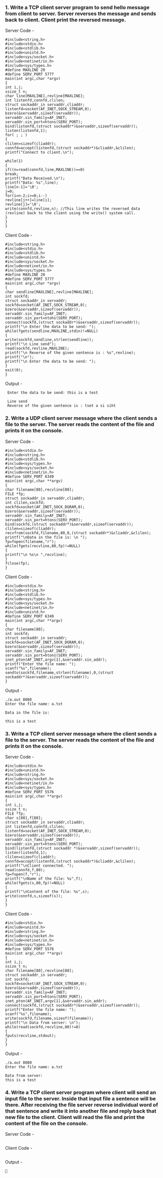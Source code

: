 ### 1. Write a TCP client server program to send hello message from client  to server. Server reverses the message and sends back to client. Client print the reversed message. 

Server Code -

```
#include<string.h>
#include<stdio.h>
#include<stdlib.h>
#include<unistd.h>
#include<sys/socket.h>
#include<netinet/in.h>
#include<sys/types.h>
#define MAXLINE 20
#define SERV_PORT 5777
main(int argc,char *argv)
{
int i,j;
ssize_t n;
char line[MAXLINE],revline[MAXLINE];
int listenfd,connfd,clilen;
struct sockaddr_in servaddr,cliaddr;
listenfd=socket(AF_INET,SOCK_STREAM,0);
bzero(&servaddr,sizeof(servaddr));
servaddr.sin_family=AF_INET;
servaddr.sin_port=htons(SERV_PORT);
bind(listenfd,(struct sockaddr*)&servaddr,sizeof(servaddr));
listen(listenfd,1);
for( ; ; )
{
clilen=sizeof(cliaddr);
connfd=accept(listenfd,(struct sockaddr*)&cliaddr,&clilen);
printf("Connect to client.\n");

while(1)
{
if((n=read(connfd,line,MAXLINE))==0)
break;
printf("Data Received.\n");
printf("Data: %s",line);
line[n-1]='\0';
j=0;
for(i=n-2;i>=0;i--)
revline[j++]=line[i];
revline[j]='\0';
write(connfd,revline,n); //This line writes the reversed data (revline) back to the client using the write() system call.
}
}
}
```
Client Code -

```
#include<string.h>
#include<stdio.h>
#include<stdlib.h>
#include<unistd.h>
#include<sys/socket.h>
#include<netinet/in.h>
#include<sys/types.h>
#define MAXLINE 20
#define SERV_PORT 5777
main(int argc,char *argv)
{
char sendline[MAXLINE],revline[MAXLINE];
int sockfd;
struct sockaddr_in servaddr;
sockfd=socket(AF_INET,SOCK_STREAM,0);
bzero(&servaddr,sizeof(servaddr));
servaddr.sin_family=AF_INET;
servaddr.sin_port=ntohs(SERV_PORT);
connect(sockfd,(struct sockaddr*)&servaddr,sizeof(servaddr));
printf("\n Enter the data to be send: ");
while(fgets(sendline,MAXLINE,stdin)!=NULL)
{
write(sockfd,sendline,strlen(sendline));
printf("\n Line send");
read(sockfd,revline,MAXLINE);
printf("\n Reverse of the given sentence is : %s",revline);
printf("\n");
printf("\n Enter the data to be send: ");
}
exit(0);
}
```

Output -

```
 Enter the data to be send: this is a test

 Line send
 Reverse of the given sentence is : tset a si siht
```

### 2. Write a UDP client server message where the client sends a file to the server. The server reads the content of the file and prints it on the console. 

Server Code -

```
#include<stdio.h>
#include<string.h>
#include<stdlib.h>
#include<sys/types.h>
#include<sys/socket.h>
#include<netinet/in.h>
#define SERV_PORT 6349
main(int argc,char **argv)
{
char filename[80],recvline[80];
FILE *fp;
struct sockaddr_in servaddr,cliaddr;
int clilen,sockfd;
sockfd=socket(AF_INET,SOCK_DGRAM,0);
bzero(&servaddr,sizeof(servaddr));
servaddr.sin_family=AF_INET;
servaddr.sin_port=htons(SERV_PORT);
bind(sockfd,(struct sockaddr*)&servaddr,sizeof(servaddr));
clilen=sizeof(cliaddr);
recvfrom(sockfd,filename,80,0,(struct sockaddr*)&cliaddr,&clilen);
printf("\nData in the file is: \n ");
fp=fopen(filename,"r");
while(fgets(recvline,80,fp)!=NULL)
{
printf("\n %s\n ",recvline);
}
fclose(fp);
}
```
Client Code -
```
#include<stdio.h>
#include<string.h>
#include<stdlib.h>
#include<sys/types.h>
#include<sys/socket.h>
#include<netinet/in.h>
#include<unistd.h>
#define SERV_PORT 6349
main(int argc,char **argv)
{
char filename[80];
int sockfd;
struct sockaddr_in servaddr;
sockfd=socket(AF_INET,SOCK_DGRAM,0);
bzero(&servaddr,sizeof(servaddr));
servaddr.sin_family=AF_INET;
servaddr.sin_port=htons(SERV_PORT);
inet_pton(AF_INET,argv[1],&servaddr.sin_addr);
printf("Enter the file name: ");
scanf("%s",filename);
sendto(sockfd,filename,strlen(filename),0,(struct sockaddr*)&servaddr,sizeof(servaddr));
}
```

Output -

```
./a.out 8080
Enter the file name: a.txt

Data in the file is:

this is a test
```

### 3. Write a TCP client server message where the client sends a file to the server. The server reads the content of the file and prints it on the console. 

Server Code -

```
#include<stdio.h>
#include<unistd.h>
#include<string.h>
#include<sys/socket.h>
#include<netinet/in.h>
#include<sys/types.h>
#define SERV_PORT 5576
main(int argc,char **argv)
{
int i,j;
ssize_t n;
FILE *fp;
char s[80],f[80];
struct sockaddr_in servaddr,cliaddr;
int listenfd,connfd,clilen;
listenfd=socket(AF_INET,SOCK_STREAM,0);
bzero(&servaddr,sizeof(servaddr));
servaddr.sin_family=AF_INET;
servaddr.sin_port=htons(SERV_PORT);
bind(listenfd,(struct sockaddr *)&servaddr,sizeof(servaddr));
listen(listenfd,1);
clilen=sizeof(cliaddr);
connfd=accept(listenfd,(struct sockaddr*)&cliaddr,&clilen);
printf("\nClient connected. ");
read(connfd,f,80);
fp=fopen(f,"r");
printf("\nName of the file: %s",f);
while(fgets(s,80,fp)!=NULL)
{
printf("\nContent of the file: %s",s);
write(connfd,s,sizeof(s));
}
}
```
Client Code -

```
#include<stdio.h>
#include<unistd.h>
#include<string.h>
#include<sys/socket.h>
#include<netinet/in.h>
#include<sys/types.h>
#define SERV_PORT 5576
main(int argc,char **argv)
{
int i,j;
ssize_t n;
char filename[80],recvline[80];
struct sockaddr_in servaddr;
int sockfd;
sockfd=socket(AF_INET,SOCK_STREAM,0);
bzero(&servaddr,sizeof(servaddr));
servaddr.sin_family=AF_INET;
servaddr.sin_port=htons(SERV_PORT);
inet_pton(AF_INET,argv[1],&servaddr.sin_addr);
connect(sockfd,(struct sockaddr*)&servaddr,sizeof(servaddr));
printf("Enter the file name: ");
scanf("%s",filename);
write(sockfd,filename,sizeof(filename));
printf("\n Data from server: \n");
while(read(sockfd,recvline,80)!=0)
{
fputs(recvline,stdout);
}
}
```

Output -

```
./a.out 8080
Enter the file name: a.txt

Data from server:
this is a test
```

### 4. Write a  TCP client server program where client will send an input file to the server. Inside that input file a sentence will be there. After receiving the file server reverse individual word of that sentence and write it into another file and reply back that new file to the client. Client will read the file and print the content of the file on the console.

Server Code -

```

```
Client Code -

```

```

Output -

```
🖕
```
